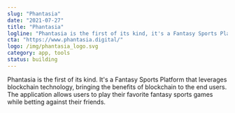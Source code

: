 ```yaml
---
slug: "Phantasia"
date: "2021-07-27"
title: "Phantasia"
logline: "Phantasia is the first of its kind, it's a Fantasy Sports Platform that leverages blockchain technology, bringing the benefits of blockchain to the end users. The application allows users to play their favorite fantasy sports games while betting against their friends."
cta: "https://www.phantasia.digital/"
logo: /img/phantasia_logo.svg
category: app, tools
status: building
---
```


Phantasia is the first of its kind. It's a Fantasy Sports Platform that leverages blockchain technology, bringing the benefits of blockchain to the end users. The application allows users to play their favorite fantasy sports games while betting against their friends.
